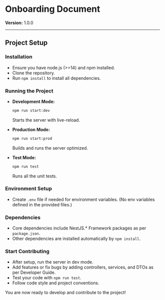 # Onboarding Document

**Version:** 1.0.0

---

## Project Setup

### Installation
- Ensure you have node.js (>=14) and npm installed.
- Clone the repository.
- Run `npm install` to install all dependencies.

### Running the Project

- **Development Mode:**
  ```bash
  npm run start:dev
  ```
  Starts the server with live-reload.

- **Production Mode:**
  ```bash
  npm run start:prod
  ```
  Builds and runs the server optimized.

- **Test Mode:**
  ```bash
  npm run test
  ```
  Runs all the unit tests.

### Environment Setup
- Create `.env` file if needed for environment variables. (No env variables defined in the provided files.)

### Dependencies
- Core dependencies include NestJS.* Framework packages as per `package.json`.
- Other dependencies are installed automatically by `npm install`.

### Start Contributing
- After setup, run the server in dev mode.
- Add features or fix bugs by adding controllers, services, and DTOs as per Developer Guide.
- Test your code with `npm run test`.
- Follow code style and project conventions.

You are now ready to develop and contribute to the project!
